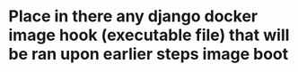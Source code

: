 # Place in there any django docker image hook (executable file) that will be ran upon earlier steps image boot
